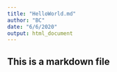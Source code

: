 ```yaml
---
title: "HelloWorld.md"
author: "BC"
date: "6/6/2020"
output: html_document
---
```


## This is a markdown file